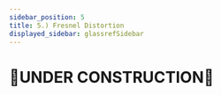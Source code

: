 ```yaml
---
sidebar_position: 5
title: 5.) Fresnel Distortion
displayed_sidebar: glassrefSidebar
---
```


# 🚧UNDER CONSTRUCTION🚧